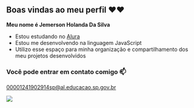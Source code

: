 ## Boas vindas ao meu perfil ❤❤

**Meu nome é Jemerson Holanda Da Silva**

- Estou estudando no [Alura](https://www.alura.com.br/)
- Estou me desenvolvendo na linguagem JavaScript
- Utilizo esse espaço para minha organização e compartilhamento dos meu projetos desenvolvidos

### Você pode entrar em contato comigo 📫

00001241902914sp@al.educacao.sp.gov.br

![]([https://tenor.com/pt-BR/view/e-gif-10731664124636879314](https://tenor.com/pt-BR/view/luffy-luffy-gear-5-lucci-one-piece-luffy-vs-lucci-gif-2891024682727744086))

